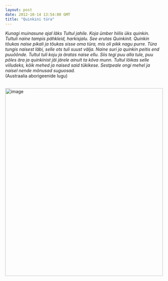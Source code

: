 ```yaml
---
layout: post
date: 2012-10-14 13:54:00 GMT
title: "Quinkini türa"
---
```

<p><em>Kunagi muinasune ajal l&auml;ks Tultul jahile. Koja &uuml;mber hiilis &uuml;ks quinkin. Tultuli naine tampis p&auml;hkleid, harkisjalu. See erutas Quinkinit. Quinkin t&otilde;ukas naise pikali ja t&otilde;ukas sisse oma t&uuml;ra, mis oli pikk nagu purre. T&uuml;ra tungis naisest l&auml;bi, selle ots tuli suust v&auml;lja. Naine suri ja quinkin peitis end puu&otilde;&otilde;nde. Tultul tuli koju ja &auml;ratas naise ellu. Siis tegi puu alla tule, puu p&otilde;les &auml;ra ja quinkinist j&auml;i j&auml;rele ainult ta k&otilde;va munn. Tultul l&otilde;ikas selle viiludeks, k&otilde;ik mehed ja naised said t&uuml;kikese. Sestpeale ongi mehel ja naisel nende m&otilde;nusad suguosad.<br /></em> (Austraalia aborigeenide lugu)</p>
<p>&nbsp; &nbsp; &nbsp; &nbsp; &nbsp; &nbsp; &nbsp; &nbsp; &nbsp;&nbsp;<a href="http://en.wikipedia.org/wiki/Phallus_paintings_in_Bhutan"><img alt="image" height="600" src="http://upload.wikimedia.org/wikipedia/commons/c/cd/Phallus_-Thunderbolt_on_side_of_house_to_Scare_of_Evil.jpg" width="100%" /></a></p>
